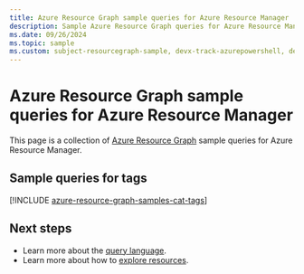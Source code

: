 ```yaml
---
title: Azure Resource Graph sample queries for Azure Resource Manager
description: Sample Azure Resource Graph queries for Azure Resource Manager showing use of resource types and tables to access Azure Resource Manager related resources and properties.
ms.date: 09/26/2024
ms.topic: sample
ms.custom: subject-resourcegraph-sample, devx-track-azurepowershell, devx-track-arm-template, devx-track-azurecli
---
```


# Azure Resource Graph sample queries for Azure Resource Manager

This page is a collection of [Azure Resource Graph](../../governance/resource-graph/overview.md) sample queries for Azure Resource Manager.

## Sample queries for tags

[!INCLUDE [azure-resource-graph-samples-cat-tags](./includes/tags.md)]

## Next steps

- Learn more about the [query language](../../governance/resource-graph/concepts/query-language.md).
- Learn more about how to [explore resources](../../governance/resource-graph/concepts/explore-resources.md).

